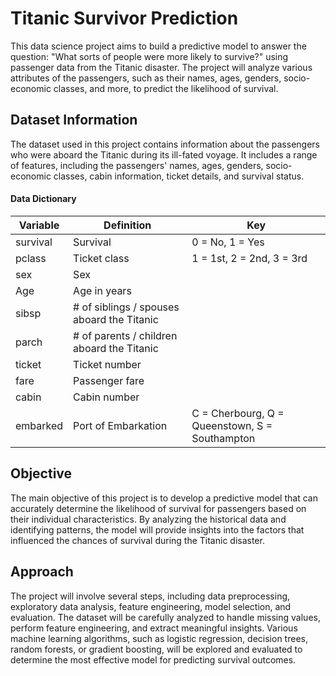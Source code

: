 # Titanic Survivor Prediction

This data science project aims to build a predictive model to answer the question: "What sorts of people were more likely to survive?" using passenger data from the Titanic disaster. The project will analyze various attributes of the passengers, such as their names, ages, genders, socio-economic classes, and more, to predict the likelihood of survival.
## Dataset Information
The dataset used in this project contains information about the passengers who were aboard the Titanic during its ill-fated voyage. It includes a range of features, including the passengers' names, ages, genders, socio-economic classes, cabin information, ticket details, and survival status.
#### Data Dictionary
|Variable|Definition|Key|
|--------|----------|---|
|survival|	Survival|	0 = No, 1 = Yes|
|pclass|	Ticket class|	1 = 1st, 2 = 2nd, 3 = 3rd|
|sex|	Sex	|
|Age|	Age in years|	
|sibsp	|# of siblings / spouses aboard the Titanic	|
|parch	|# of parents / children aboard the Titanic	|
|ticket	|Ticket number	|
|fare	|Passenger fare	|
|cabin	|Cabin number	|
|embarked	|Port of Embarkation|	C = Cherbourg, Q = Queenstown, S = Southampton|
## Objective
The main objective of this project is to develop a predictive model that can accurately determine the likelihood of survival for passengers based on their individual characteristics. By analyzing the historical data and identifying patterns, the model will provide insights into the factors that influenced the chances of survival during the Titanic disaster.
## Approach
The project will involve several steps, including data preprocessing, exploratory data analysis, feature engineering, model selection, and evaluation. The dataset will be carefully analyzed to handle missing values, perform feature engineering, and extract meaningful insights. Various machine learning algorithms, such as logistic regression, decision trees, random forests, or gradient boosting, will be explored and evaluated to determine the most effective model for predicting survival outcomes.
